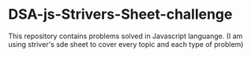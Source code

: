 # DSA-js-Strivers-Sheet-challenge
This repository contains problems solved in Javascript languange. (I am using striver's sde sheet to cover every topic and each type of problem)
